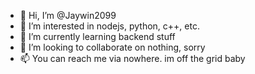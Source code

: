 - 👋 Hi, I’m @Jaywin2099
- 👀 I’m interested in nodejs, python, c++, etc.
- 🌱 I’m currently learning backend stuff
- 💞️ I’m looking to collaborate on nothing, sorry
- 📫 You can reach me via nowhere. im off the grid baby
